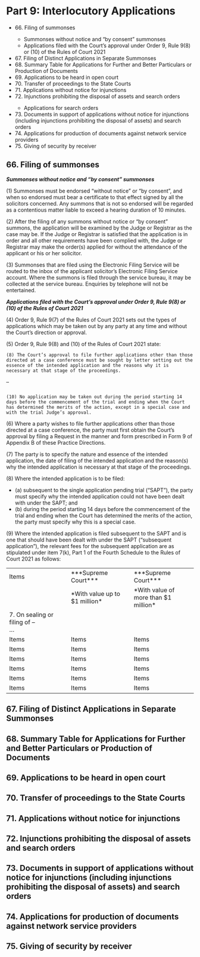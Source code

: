# Part 9: Interlocutory Applications

<ul type="*">
	<li>66. Filing of summonses</li>
		<ul>
			<li>Summonses without notice and “by consent” summonses</li> 
			<li>Applications filed with the Court’s approval under Order 9, Rule 9(8) or (10) of the Rules of Court 2021</li> 
		</ul>
	<li>67. Filing of Distinct Applications in Separate Summonses</li>
	<li>68. Summary Table for Applications for Further and Better Particulars or Production of Documents</li> 
	<li>69. Applications to be heard in open court</li>
	<li>70. Transfer of proceedings to the State Courts</li>
	<li>71. Applications without notice for injunctions</li>
	<li>72. Injunctions prohibiting the disposal of assets and search orders</li>
		<ul>
			<li>Applications for search orders</li>
		</ul>
	<li>73. Documents in support of applications without notice for injunctions (including injunctions prohibiting the disposal of assets) and search orders</li> 
	<li>74. Applications for production of documents against network service providers</li> 
	<li>75. Giving of security by receiver</li>
</ul>

## 66. Filing of summonses 

***Summonses without notice and “by consent” summonses***

(1)	Summonses must be endorsed “without notice” or “by consent”, and when so endorsed must bear a certificate to that effect signed by all the solicitors concerned. Any summons that is not so endorsed will be regarded as a contentious matter liable to exceed a hearing duration of 10 minutes.

(2)	After the filing of any summons without notice or “by consent” summons, the application will be examined by the Judge or Registrar as the case may be. If the Judge or Registrar is satisfied that the application is in order and all other requirements have been complied with, the Judge or Registrar may make the order(s) applied for without the attendance of the applicant or his or her solicitor.

(3)	Summonses that are filed using the Electronic Filing Service will be routed to the inbox of the applicant solicitor’s Electronic Filing Service account. Where the summons is filed through the service bureau, it may be collected at the service bureau. Enquiries by telephone will not be entertained.

***Applications filed with the Court’s approval under Order 9, Rule 9(8) or (10) of the Rules of Court 2021***

(4)	Order 9, Rule 9(7) of the Rules of Court 2021 sets out the types of applications which may be taken out by any party at any time and without the Court’s direction or approval.

(5)	Order 9, Rule 9(8) and (10) of the Rules of Court 2021 state:
```
(8) The Court’s approval to file further applications other than those directed at a case conference must be sought by letter setting out the essence of the intended application and the reasons why it is necessary at that stage of the proceedings.

…
 

(10) No application may be taken out during the period starting 14 days before the commencement of the trial and ending when the Court has determined the merits of the action, except in a special case and with the trial Judge’s approval.
```
(6)	Where a party wishes to file further applications other than those directed at a case conference, the party must first obtain the Court’s approval by filing a Request in the manner and form prescribed in Form 9 of Appendix B of these Practice Directions.

(7)	The party is to specify the nature and essence of the intended application, the date of filing of the intended application and the reason(s) why the intended application is necessary at that stage of the proceedings.

(8)	Where the intended application is to be filed:

<ul type="*">
<li>(a)	subsequent to the single application pending trial (“SAPT”), the party must specify why the intended application could not have been dealt with under the SAPT; and</li>

<li>(b)	during the period starting 14 days before the commencement of the trial and ending when the Court has determined the merits of the action, the party must specify why this is a special case.</li>
</ul>

(9)	Where the intended application is filed subsequent to the SAPT and is one that should have been dealt with under the SAPT (“subsequent application”), the relevant fees for the subsequent application are as stipulated under item 7(k), Part 1 of the Fourth Schedule to the Rules of Court 2021 as follows:

<table>
	<tr><td>Items</td><td>***Supreme Court***</td><td>***Supreme Court***</td></tr>
	<tr><td></td><td>*With value up to
<br>$1 million*</td><td>*With value of <br>more than $1<br> million*</td></tr>
	<tr><td>7. On sealing or filing of –
<br>…</td><td></td><td></td></tr>
	<tr><td>Items</td><td>Items</td><td>Items</td></tr>
	<tr><td>Items</td><td>Items</td><td>Items</td></tr>
	<tr><td>Items</td><td>Items</td><td>Items</td></tr>
	<tr><td>Items</td><td>Items</td><td>Items</td></tr>
	<tr><td>Items</td><td>Items</td><td>Items</td></tr>
	<tr><td>Items</td><td>Items</td><td>Items</td></tr>
</table>

## 67. Filing of Distinct Applications in Separate Summonses 
## 68. Summary Table for Applications for Further and Better Particulars or Production of Documents 
## 69. Applications to be heard in open court
## 70. Transfer of proceedings to the State Courts 
## 71. Applications without notice for injunctions 
## 72. Injunctions prohibiting the disposal of assets and search orders 
## 73. Documents in support of applications without notice for injunctions (including injunctions prohibiting the disposal of assets) and search orders 
## 74. Applications for production of documents against network service providers 
## 75. Giving of security by receiver 
